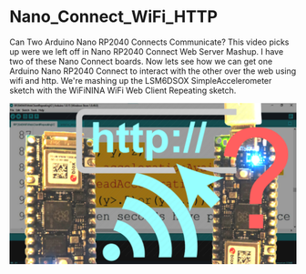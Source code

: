# Nano_Connect_WiFi_HTTP
Can Two Arduino Nano RP2040 Connects Communicate?
This video picks up were we left off in Nano RP2040 Connect Web Server Mashup. I have two of these Nano Connect boards. Now lets see how we can get one Arduino Nano RP2040 Connect to interact with the other over the web using wifi and http. We're  mashing up the LSM6DSOX SimpleAccelerometer sketch with the WiFiNINA WiFi Web Client Repeating sketch.

![Can Two Arduino Nano RP2040 Connects Communicate?](https://github.com/ShotokuTech/Nano_Connect_WiFi_HTTP/blob/main/nano%20web%20client(5).png)
